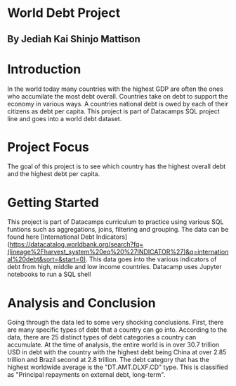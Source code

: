 # World Debt Project
## By Jediah Kai Shinjo Mattison



# Introduction 
In the world today many countries with the highest GDP are often the ones who accumilate the most debt overall. Countries take on debt to support the economy in various ways. A countries national debt is owed by each of their citizens as debt per capita. This project is part of Datacamps SQL project line and goes into a world debt dataset. 



# Project Focus
The goal of this project is to see which country has the highest overall debt and the highest debt per capita. 

# Getting Started 
This project is part of Datacamps curriculum to practice using various SQL funtions such as aggregations, joins, filtering and grouping. The data can be found here [International Debt Indicators] (https://datacatalog.worldbank.org/search?fq=(lineage%2Fharvest_system%20eq%20%27INDICATOR%27)&q=international%20debt&sort=&start=0). This data goes into the various indicators of debt from high, middle and low income countries. Datacamp uses Jupyter notebooks to run a SQL shell

# Analysis and Conclusion
Going through the data led to some very shocking conclusions. First, there are many specific types of debt that a country can go into. According to the data, there are 25 distinct types of debt categories a country can accumulate. At the time of analysis, the entire world is in over 30.7 trillion USD in debt with the country with the highest debt being China at over 2.85 trillion and Brazil second at 2.8 trillion. The debt category that has the highest worldwide average is the "DT.AMT.DLXF.CD" type. This is classified as "Principal repayments on external debt, long-term". 
